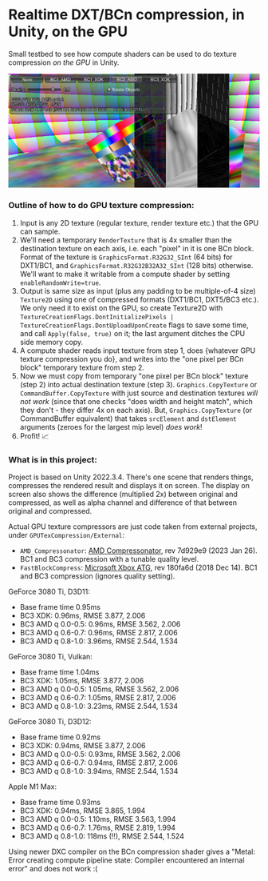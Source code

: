 # Realtime DXT/BCn compression, in Unity, on the GPU

Small testbed to see how compute shaders can be used to do texture compression _on the GPU_ in Unity.

![Screenshot](/screenshot.png?raw=true "Screenshot")

### Outline of how to do GPU texture compression:

1. Input is any 2D texture (regular texture, render texture etc.) that the GPU can sample.
2. We'll need a temporary `RenderTexture` that is 4x smaller than the destination texture on each axis, i.e. each "pixel" in it is one BCn block.
   Format of the texture is `GraphicsFormat.R32G32_SInt` (64 bits) for DXT1/BC1, and `GraphicsFormat.R32G32B32A32_SInt` (128 bits) otherwise. We'll want to
   make it writable from a compute shader by setting `enableRandomWrite=true`.
3. Output is same size as input (plus any padding to be multiple-of-4 size) `Texture2D` using one of compressed formats (DXT1/BC1, DXT5/BC3 etc.).
   We only need it to exist on the GPU, so create Texture2D with `TextureCreationFlags.DontInitializePixels | TextureCreationFlags.DontUploadUponCreate`
   flags to save some time, and call `Apply(false, true)` on it; the last argument ditches the CPU side memory copy.
4. A compute shader reads input texture from step 1, does {whatever GPU texture compression you do}, and writes into the "one pixel per BCn block"
   temporary texture from step 2.
5. Now we must copy from temporary "one pixel per BCn block" texture (step 2) into actual destination texture (step 3). `Graphics.CopyTexture`
   or `CommandBuffer.CopyTexture` with just source and destination textures *will not work* (since that one checks "does width and height match",
   which they don't - they differ 4x on each axis).
   But, `Graphics.CopyTexture` (or CommandBuffer equivalent) that takes `srcElement` and `dstElement` arguments (zeroes for the largest mip level)
   *does work*!
7. Profit! 📈

### What is in this project:

Project is based on Unity 2022.3.4. There's one scene that renders things, compresses the rendered result and displays it on screen. The display on screen also shows
the difference (multiplied 2x) between original and compressed, as well as alpha channel and difference of that between original and compressed.

Actual GPU texture compressors are just code taken from external projects, under `GPUTexCompression/External`:

* `AMD_Compressonator`: [AMD Compressonator](https://github.com/GPUOpen-Tools/compressonator/tree/master/cmp_core/shaders), rev 7d929e9 (2023 Jan 26). BC1 and BC3
  compression with a tunable quality level.
* `FastBlockCompress`: [Microsoft Xbox ATG](https://github.com/microsoft/Xbox-ATG-Samples/tree/main/XDKSamples/Graphics/FastBlockCompress/Shaders), rev 180fa6d
  (2018 Dec 14). BC1 and BC3 compression (ignores quality setting).

GeForce 3080 Ti, D3D11:

* Base frame time 0.95ms
* BC3 XDK: 0.96ms, RMSE 3.877, 2.006
* BC3 AMD q 0.0-0.5: 0.96ms, RMSE 3.562, 2.006
* BC3 AMD q 0.6-0.7: 0.96ms, RMSE 2.817, 2.006
* BC3 AMD q 0.8-1.0: 3.96ms, RMSE 2.544, 1.534

GeForce 3080 Ti, Vulkan:

* Base frame time 1.04ms
* BC3 XDK: 1.05ms, RMSE 3.877, 2.006
* BC3 AMD q 0.0-0.5: 1.05ms, RMSE 3.562, 2.006
* BC3 AMD q 0.6-0.7: 1.05ms, RMSE 2.817, 2.006
* BC3 AMD q 0.8-1.0: 3.23ms, RMSE 2.544, 1.534

GeForce 3080 Ti, D3D12:

* Base frame time 0.92ms
* BC3 XDK: 0.94ms, RMSE 3.877, 2.006
* BC3 AMD q 0.0-0.5: 0.93ms, RMSE 3.562, 2.006
* BC3 AMD q 0.6-0.7: 0.94ms, RMSE 2.817, 2.006
* BC3 AMD q 0.8-1.0: 3.94ms, RMSE 2.544, 1.534


Apple M1 Max:

* Base frame time 0.93ms
* BC3 XDK: 0.94ms, RMSE 3.865, 1.994
* BC3 AMD q 0.0-0.5: 1.10ms, RMSE 3.563, 1.994
* BC3 AMD q 0.6-0.7: 1.76ms, RMSE 2.819, 1.994
* BC3 AMD q 0.8-1.0: 118ms (!!), RMSE 2.544, 1.524

Using newer DXC compiler on the BCn compression shader gives a "Metal: Error creating compute pipeline state: Compiler encountered an internal error"
and does not work :(



